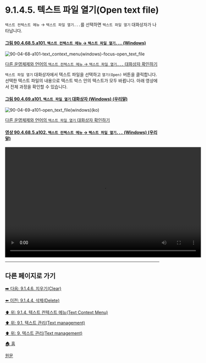 # 9.1.4.5. 텍스트 파일 열기(Open text file)
`텍스트 컨텍스트 메뉴` → `텍스트 파일 열기...`를 선택하면 `텍스트 파일 열기` 대화상자가 나타납니다. 

<a id="90-04-68-05-a101"></a>

#### [그림 90.4.68.5.a101. `텍스트 컨텍스트 메뉴` → `텍스트 파일 열기...` (Windows)](./90-04-0068-005-open_text_file.md#90-04-68-05-a101)
![90-04-68-a101-text_context_menu(windows)-focus-open_text_file](https://github.com/wonder13662/gimp/assets/15767104/7813b3f7-1e32-401b-90ed-24cc88406096)

[다른 운영체제와 언어의 `텍스트 컨텍스트 메뉴` → `텍스트 파일 열기...` 대화상자 확인하기](./90-04-0068-005-open_text_file.md#90-04-68-05-a201)

`텍스트 파일 열기` 대화상자에서 텍스트 파일을 선택하고 `열기(Open)` 버튼을 클릭합니다. 선택한 텍스트 파일의 내용으로 텍스트 박스 안의 텍스트가 모두 바뀝니다. 아래 영상에서 전체 과정을 확인할 수 있습니다.

<a id="90-04-69-a101"></a>

#### [그림 90.4.69.a101. `텍스트 파일 열기` 대화상자 (Windows) (우리말)](./90-04-0069-open_text_file.md#90-04-69-a101)
![90-04-69-a101-open_text_file(windows)(ko)](https://github.com/wonder13662/gimp/assets/15767104/6b8151ff-4bc0-4051-9765-bb75d969f807)

[다른 운영체제와 언어의 `텍스트 파일 열기` 대화상자 확인하기](./90-04-0069-open_text_file.md#90-04-69-a101)

<a id="90-04-68-05-a102"></a>

#### [영상 90.4.68.5.a102. `텍스트 컨텍스트 메뉴` → `텍스트 파일 열기...` (Windows) (우리말)](./90-04-0068-005-open_text_file.md#90-04-68-05-a102)
<video controls="controls" width="640" height="360" src="https://github.com/wonder13662/gimp/assets/15767104/7d455590-ff7c-4556-bc3d-3f7f8352b4b8"></video>

***

## 다른 페이지로 가기
[➡️ 다음: 9.1.4.6. 지우기(Clear)](./09-01-04-06-clear.md)

[⬅️ 이전: 9.1.4.4. 삭제(Delete)](./09-01-04-04-delete.md)

[⬆️ 위: 9.1.4. 텍스트 컨텍스트 메뉴(Text Context Menu)](./09-01-04-00-text_context_menu.md)

[⬆️ 위: 9.1. 텍스트 관리(Text management)](./09-01-00-text-management.md)

[⬆️ 위: 9. 텍스트 관리(Text management)](./09-00-text-management.md)

[🏠 홈](./00-home.md)

[원문](https://docs.gimp.org/2.10/ko/gimp-image-text-management.html#text-context-menu)
